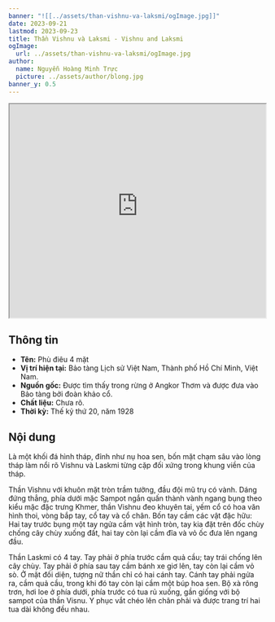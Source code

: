 ```yaml
---
banner: "![[../assets/than-vishnu-va-laksmi/ogImage.jpg]]"
date: 2023-09-21
lastmod: 2023-09-23
title: Thần Vishnu và Laksmi - Vishnu and Laksmi
ogImage:
  url: ../assets/than-vishnu-va-laksmi/ogImage.jpg
author:
  name: Nguyễn Hoàng Minh Trực
  picture: ../assets/author/blong.jpg
banner_y: 0.5
---
```

<iframe src="https://projectscanner.streamlit.app/Than-Vishnu-va-Laksmi/?embed=true" style="height:420px;width:100%;"></iframe>

## Thông tin
- **Tên:** Phù điêu 4 mặt
- **Vị trí hiện tại:** Bảo tàng Lịch sử Việt Nam, Thành phố Hồ Chí Minh, Việt Nam.
- **Nguồn gốc:** Được tìm thấy trong rừng ở Angkor Thơm và được đưa vào Bảo tàng bởi đoàn khảo cổ.
- **Chất liệu:** Chưa rõ.
- **Thời kỳ:** Thế kỷ thứ 20, năm 1928

## Nội dung
Là một khối đá hình tháp, đỉnh như nụ hoa sen, bốn mặt chạm sâu vào lòng tháp làm nổi rõ Vishnu và Laskmi từng cặp đối xứng trong khung viền của tháp.

Thần Vishnu với khuôn mặt tròn trầm tưởng, đầu đội mũ trụ có vành. Dáng đứng thẳng, phía dưới mặc Sampot ngắn quấn thành vành ngang bụng theo kiểu mặc đặc trưng Khmer, thần Vishnu đeo khuyên tai, yếm cổ có hoa văn hình thoi, vòng bắp tay, cổ tay và cổ chân. Bốn tay cầm các vật đặc hữu: Hai tay trước bụng một tay ngửa cầm vật hình tròn, tay kia đặt trên đốc chùy chống cây chùy xuống đất, hai tay còn lại cầm đĩa và vỏ ốc đưa lên ngang đầu.

Thần Laskmi có 4 tay. Tay phải ở phía trước cầm quả cầu; tay trái chống lên cây chùy. Tay phải ở phía sau tay cầm bánh xe giơ lên, tay còn lại cầm vỏ sò. Ở mặt đối diện, tượng nữ thần chỉ có hai cánh tay. Cánh tay phải ngửa ra, cầm quả cầu, trong khi đó tay còn lại cầm một búp hoa sen. Bộ xà rông trơn, hơi loe ở phía dưới, phía trước có tua rủ xuống, gần giống với bộ sampot của thần Visnu. Y phục vắt chéo lên chân phải và được trang trí hai tua dài không đều nhau.